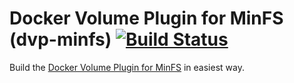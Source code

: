 # Docker Volume Plugin for MinFS (dvp-minfs) [![Build Status](https://travis-ci.org/sys3/dvp-minfs.svg?branch=master)](https://travis-ci.org/sys3/dvp-minfs)

Build the [Docker Volume Plugin for MinFS](https://github.com/minio/minfs/) in easiest way.
